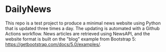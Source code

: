 # DailyNews
This repo is a test project to produce a minimal news website using Python that is updated three times a day. 
The updating is automated with a Github Actions workflow. News articles are retrieved using NewsAPI, and the website format is built on the "blog" example from Bootstrap 5: https://getbootstrap.com/docs/5.0/examples/.
